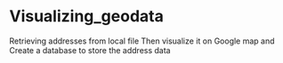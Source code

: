 # Visualizing_geodata
Retrieving addresses from local file Then visualize it on Google map and Create a database to store the address data
